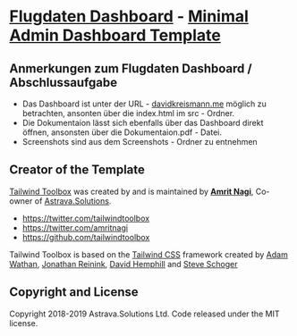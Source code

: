 # [Flugdaten Dashboard](https://www.davidkreismann.me/) - [Minimal Admin Dashboard Template](https://www.tailwindtoolbox.com/templates/minimal-admin-template)

## Anmerkungen zum Flugdaten Dashboard / Abschlussaufgabe
* Das Dashboard ist unter der URL - [davidkreismann.me](https://www.davidkreismann.me/) möglich zu betrachten, ansonten über die index.html im src - Ordner. 
* Die Dokumentaion lässt sich ebenfalls über das Dashboard direkt öffnen, ansonsten über die Dokumentaion.pdf - Datei.
* Screenshots sind aus dem Screenshots - Ordner zu entnehmen
## Creator of the Template 

[Tailwind Toolbox](https://www.tailwindtoolbox.com/) was created by and is maintained by **[Amrit Nagi](https://amritnagi.info/)**, Co-owner of [Astrava.Solutions](https://astrava.solutions).

* https://twitter.com/tailwindtoolbox
* https://twitter.com/amritnagi
* https://github.com/tailwindtoolbox

Tailwind Toolbox is based on the [Tailwind CSS](https://www.tailwindcss.com/) framework created by [Adam Wathan](https://twitter.com/adamwathan), [Jonathan Reinink](https://twitter.com/reinink), [David Hemphill](https://twitter.com/davidhemphill) and [Steve Schoger](https://twitter.com/steveschoger)

## Copyright and License

Copyright 2018-2019 Astrava.Solutions Ltd. Code released under the MIT license.

